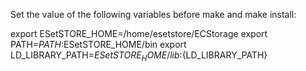 Set the value of the following variables before make and make install:

export ESetSTORE_HOME=/home/esetstore/ECStorage
export PATH=$PATH:$ESetSTORE_HOME/bin
export LD_LIBRARY_PATH=${ESetSTORE_HOME}/lib:${LD_LIBRARY_PATH}

